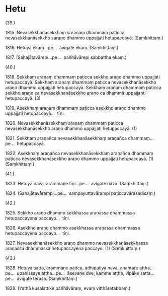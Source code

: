 # Hetu

(39.)

1815\. Nevasekkhanāsekkhaṃ saraṇaṃ dhammaṃ paṭicca nevasekkhanāsekkho saraṇo dhammo uppajjati hetupaccayā. (Saṃkhittaṃ.)

1816\. Hetuyā ekaṃ…pe…  avigate ekaṃ. (Saṃkhittaṃ.)

1817\. (Sahajātavārepi…pe…  pañhāvārepi sabbattha ekaṃ.)

(40.)

1818\. Sekkhaṃ araṇaṃ dhammaṃ paṭicca sekkho araṇo dhammo uppajjati hetupaccayā. Sekkhaṃ araṇaṃ dhammaṃ paṭicca nevasekkhanāsekkho araṇo dhammo uppajjati hetupaccayā. Sekkhaṃ araṇaṃ dhammaṃ paṭicca sekkho araṇo ca nevasekkhanāsekkho araṇo ca dhammā uppajjanti hetupaccayā. (3)

1819\. Asekkhaṃ araṇaṃ dhammaṃ paṭicca asekkho araṇo dhammo uppajjati hetupaccayā…  tīṇi.

1820\. Nevasekkhanāsekkhaṃ araṇaṃ dhammaṃ paṭicca nevasekkhanāsekkho araṇo dhammo uppajjati hetupaccayā. (1)

1821\. Sekkhaṃ araṇañca nevasekkhanāsekkhaṃ araṇañca dhammaṃ…pe…  hetupaccayā.

1822\. Asekkhaṃ araṇañca nevasekkhanāsekkhaṃ araṇañca dhammaṃ paṭicca nevasekkhanāsekkho araṇo dhammo uppajjati hetupaccayā. (1) (Saṃkhittaṃ.)

(41.)

1823\. Hetuyā nava, ārammaṇe tīṇi…pe…  avigate nava. (Saṃkhittaṃ.)

1824\. (Sahajātavārampi…pe…  sampayuttavārampi paṭiccavārasadisaṃ.)

(42.)

1825\. Sekkho araṇo dhammo sekkhassa araṇassa dhammassa hetupaccayena paccayo…  tīṇi.

1826\. Asekkho araṇo dhammo asekkhassa araṇassa dhammassa hetupaccayena paccayo…  tīṇi.

1827\. Nevasekkhanāsekkho araṇo dhammo nevasekkhanāsekkhassa araṇassa dhammassa hetupaccayena paccayo. (1) (Saṃkhittaṃ.)

(43.)

1828\. Hetuyā satta, ārammaṇe pañca, adhipatiyā nava, anantare aṭṭha…pe…  upanissaye aṭṭha…pe…  āsevane dve, kamme aṭṭha, vipāke satta…pe…  avigate terasa. (Saṃkhittaṃ.)

1829\. (Yathā kusalattike pañhāvāraṃ, evaṃ vitthāretabbaṃ.)
